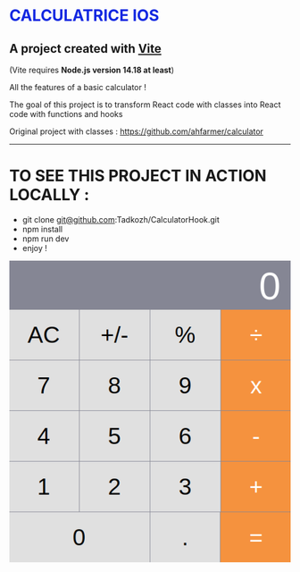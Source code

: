 <h1 style="color: rgb(20, 41, 225)">CALCULATRICE IOS</h1>

## A project created with [Vite](https://vitejs.dev/)
(Vite requires **Node.js version 14.18 at least**)

All the features of a basic calculator !

The goal of this project is to transform React code with classes into React code with functions and hooks

Original project with classes : https://github.com/ahfarmer/calculator
- - -
# TO SEE THIS PROJECT IN ACTION LOCALLY :

- git clone git@github.com:Tadkozh/CalculatorHook.git
- npm install
- npm run dev
- enjoy !

![Calculatrice](public/CaptureCalculatriceios.png "All the features of a basic calculator !")